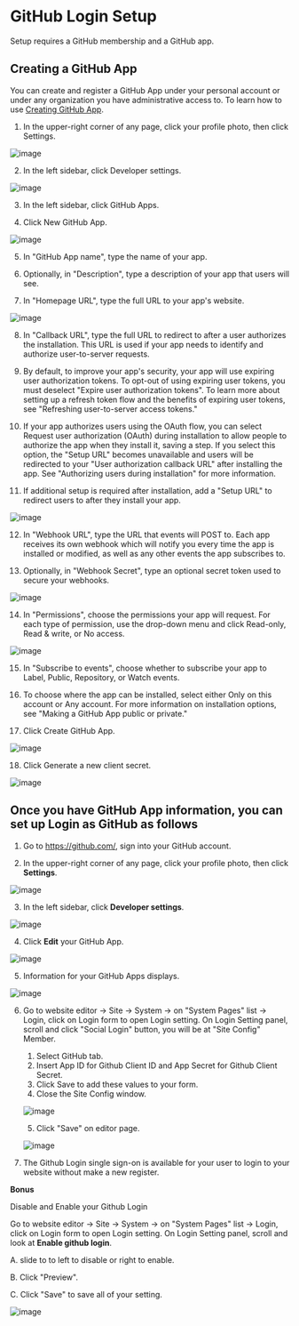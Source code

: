# GitHub Login Setup

Setup requires a GitHub membership and a GitHub app.

## Creating a GitHub App

You can create and register a GitHub App under your personal account or under any organization you have administrative access to.
To learn how to use [Creating GitHub App](https://docs.github.com/en/free-pro-team@latest/developers/apps/creating-a-github-app/).

1. In the upper-right corner of any page, click your profile photo, then click Settings.

 ![image](images/login_social_github/github_create_01.png)

2. In the left sidebar, click Developer settings.

 ![image](images/login_social_github/github_create_02.png)

3. In the left sidebar, click GitHub Apps.

4. Click New GitHub App.

 ![image](images/login_social_github/github_create_03.png)

5. In "GitHub App name", type the name of your app.

6. Optionally, in "Description", type a description of your app that users will see.

7. In "Homepage URL", type the full URL to your app's website.

 ![image](images/login_social_github/github_create_04.png)

8. In "Callback URL", type the full URL to redirect to after a user authorizes the installation. This URL is used if your app needs to identify and authorize user-to-server requests.

9. By default, to improve your app's security, your app will use expiring user authorization tokens. To opt-out of using expiring user tokens, you must deselect "Expire user authorization tokens". To learn more about setting up a refresh token flow and the benefits of expiring user tokens, see "Refreshing user-to-server access tokens."

10. If your app authorizes users using the OAuth flow, you can select Request user authorization (OAuth) during installation to allow people to authorize the app when they install it, saving a step. If you select this option, the "Setup URL" becomes unavailable and users will be redirected to your "User authorization callback URL" after installing the app. See "Authorizing users during installation" for more information.

11. If additional setup is required after installation, add a "Setup URL" to redirect users to after they install your app.

 ![image](images/login_social_github/github_create_05.png)

12. In "Webhook URL", type the URL that events will POST to. Each app receives its own webhook which will notify you every time the app is installed or modified, as well as any other events the app subscribes to.

13. Optionally, in "Webhook Secret", type an optional secret token used to secure your webhooks.

 ![image](images/login_social_github/github_create_05_2.png)

14. In "Permissions", choose the permissions your app will request. For each type of permission, use the drop-down menu and click Read-only, Read & write, or No access.

 ![image](images/login_social_github/github_create_06.png)

15. In "Subscribe to events", choose whether to subscribe your app to Label, Public, Repository, or Watch events.

16. To choose where the app can be installed, select either Only on this account or Any account. For more information on installation options, see "Making a GitHub App public or private."

17. Click Create GitHub App.

 ![image](images/login_social_github/github_create_09.png)

18. Click Generate a new client secret.

 ![image](images/login_social_github/github_create_10.png)

## Once you have GitHub App information, you can set up Login as GitHub as follows

1. Go to <https://github.com/>, sign into your GitHub account.

2. In the upper-right corner of any page, click your profile photo, then click **Settings**.

 ![image](images/login_social_github/github_create_01.png)

3. In the left sidebar, click **Developer settings**.

 ![image](images/login_social_github/github_02.png)

4. Click **Edit** your GitHub App.

 ![image](images/login_social_github/github_03.png)

5. Information for your GitHub Apps displays.

 ![image](images/login_social_github/github_04.png)

6. Go to website editor -> Site -> System -> on "System Pages" list -> Login, click on Login form to open Login setting. On Login Setting panel, scroll and click "Social Login" button, you will be at "Site Config" Member.

   1. Select GitHub tab.
   2. Insert App ID for Github Client ID and App Secret for Github Client Secret.
   3. Click Save to add these values to your form.
   4. Close the Site Config window.

    ![image](images/login_social_github/github_login_config_01.jpg)

   5. Click "Save" on editor page.

    ![image](images/login_social_github/img_github_login_config_03.png)

7. The Github Login single sign-on is available for your user to login to your website without make a new register.

**Bonus**

Disable and Enable your Github Login

Go to website editor -> Site -> System -> on "System Pages" list -> Login, click on Login form to open Login setting. On Login Setting panel, scroll and look at **Enable github login**.

A.  slide to to left to disable or right to enable.

B.  Click "Preview".

C.  Click "Save" to save all of your setting.

 ![image](images/login_social_github/img_github_login_config_02.png)
